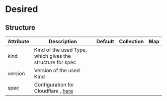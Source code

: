 # Desired 
 

## Structure 
 

| Attribute | Description                                                                    | Default | Collection | Map  |
| --------- | ------------------------------------------------------------------------------ | ------- | ---------- | ---  |
| kind      | Kind of the used Type, which gives the structure for spec                      |         |            |      |
| version   | Version of the used Kind                                                       |         |            |      |
| spec      | Configuration for Cloudflare , [here](config/ExternalConfig/ExternalConfig.md) |         |            |      |
